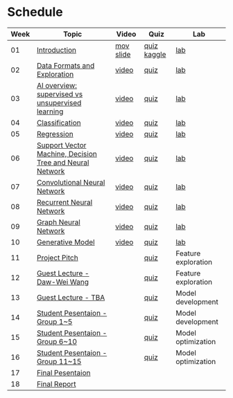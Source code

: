 Schedule
============================

<!---
|01|[Introduction](weeks/01.md) | [video]() | [quiz](https://forms.gle/MoYQXECTnNAzvZtJ9) | [lab](https://www.kaggle.com/t/8f38a8f6de334ce68968dfb58f3a67a2) |
-->
|Week|Topic|Video|Quiz|Lab|
|--|--|--|--|--|
|01|[Introduction](weeks/01.md) | [mov](https://drive.google.com/file/d/1wq2bgZ89njVcp_YTzOs4xopH-Hberi_f/view?usp=sharing) [slide](https://docs.google.com/presentation/d/1jQHceJUxmad4FOLLd_9odUMOTYluUsAT2w4WdQO7fUg/edit?usp=sharing) | [quiz](https://forms.gle/MoYQXECTnNAzvZtJ9) [kaggle](https://www.kaggle.com/t/0ab0b4ca1e6c4de38b9fae31ad517613) | [lab]() |
|02|[Data Formats and Exploration](weeks/02.md)|  [video]() | [quiz]()  | [lab]() |
|03|[AI overview: supervised vs unsupervised learning](weeks/03.md) |  [video]() | [quiz]()  | [lab]() |
|04|[Classification](weeks/04.md) |  [video]() | [quiz]()  | [lab]() |
|05|[Regression](weeks/05.md) |   [video]() | [quiz]()  | [lab]() |
|06|[Support Vector Machine, Decision Tree and Neural Network](weeks/06.md) |  [video]() | [quiz]()  | [lab]() |
|07|[Convolutional Neural Network](weeks/08.md) | [video]() | [quiz]()  | [lab]() |
|08|[Recurrent Neural Network](weeks/09.md) | [video]() | [quiz]()  | [lab]() |
|09|[Graph Neural Network]() |  [video]() | [quiz]()  | [lab]() |
|10|[Generative Model]() |  [video]() | [quiz]()  | [lab]() |
|11|[Project Pitch]() |  | [quiz]()  | Feature exploration | 
|12|[Guest Lecture - Daw-Wei Wang]() |  |  [quiz]()  | Feature exploration |
|13|[Guest Lecture - TBA]() |  |  [quiz]()  | Model development |
|14|[Student Pesentaion - Group 1~5]() |  | [quiz]()  |  Model development  |
|15|[Student Pesentaion - Group 6~10]() |  | [quiz]()  |  Model optimization |
|16|[Student Pesentaion - Group 11~15]() |  | [quiz]() | Model optimization |
|17|[Final Pesentaion]() |  |  |  |
|18|[Final Report]() | | | |
